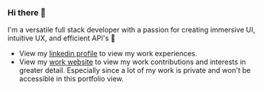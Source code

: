 ### Hi there 👋

I'm a versatile full stack developer with a passion for creating immersive UI, intuitive UX, and efficient API's 🙌

- View my [linkedin profile](https://www.linkedin.com/in/cjogles/) to view my work experiences.
- View my [work website](https://jacksonogles.com) to view my work contributions and interests in greater detail. Especially since a lot of my work is private and won't be accessible in this portfolio view.
